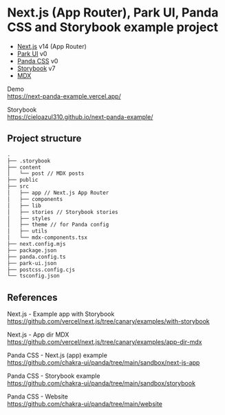 # Next.js (App Router), Park UI, Panda CSS and Storybook example project

- [Next.js] v14 (App Router)
- [Park UI] v0
- [Panda CSS] v0
- [Storybook] v7
- [MDX]

Demo  
<https://next-panda-example.vercel.app/>

Storybook  
<https://cieloazul310.github.io/next-panda-example/>

## Project structure

```txt
.
├── .storybook
├── content
│   └── post // MDX posts
├── public
├── src
│   ├── app // Next.js App Router 
│   ├── components
│   ├── lib
│   ├── stories // Storybook stories
│   ├── styles
│   ├── theme // for Panda config
│   ├── utils
│   └── mdx-components.tsx
├── next.config.mjs
├── package.json
├── panda.config.ts
├── park-ui.json
├── postcss.config.cjs
└── tsconfig.json
```

## References

Next.js - Example app with Storybook  
<https://github.com/vercel/next.js/tree/canary/examples/with-storybook>

Next.js - App dir MDX  
<https://github.com/vercel/next.js/tree/canary/examples/app-dir-mdx>

Panda CSS - Next.js (app) example  
<https://github.com/chakra-ui/panda/tree/main/sandbox/next-js-app>

Panda CSS - Storybook example  
<https://github.com/chakra-ui/panda/tree/main/sandbox/storybook>

Panda CSS - Website  
<https://github.com/chakra-ui/panda/tree/main/website>

[Next.js]: https://nextjs.org/
[Park UI]: https://park-ui.com/
[Ark UI]: https://ark-ui.com/
[Panda CSS]: https://panda-css.com/
[Storybook]: https://storybook.js.org/
[MDX]: https://mdxjs.com/
